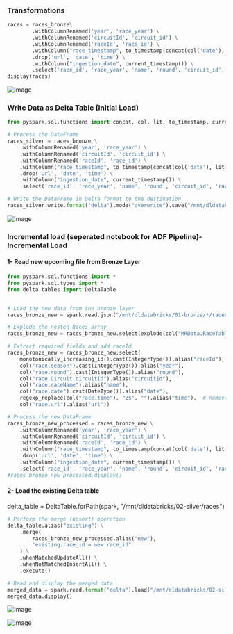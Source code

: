 ### Transformations
````python
races = races_bronze\
        .withColumnRenamed('year', 'race_year') \
        .withColumnRenamed('circuitId', 'circuit_id') \
        .withColumnRenamed('raceId', 'race_id') \
        .withColumn("race_timestamp", to_timestamp(concat(col('date'), lit(' '), col('time')), 'yyyy-MM-dd HH:mm:ss')) \
        .drop('url', 'date', 'time') \
        .withColumn("ingestion_date", current_timestamp()) \
        .select('race_id', 'race_year', 'name', 'round', 'circuit_id','race_timestamp', 'ingestion_date')
display(races)
````
![image](https://github.com/user-attachments/assets/dc72043e-45e0-4978-bf08-e04e30ac1502)

### Write Data as Delta Table (Initial Load)
````python
from pyspark.sql.functions import concat, col, lit, to_timestamp, current_timestamp

# Process the DataFrame
races_silver = races_bronze \
    .withColumnRenamed('year', 'race_year') \
    .withColumnRenamed('circuitId', 'circuit_id') \
    .withColumnRenamed('raceId', 'race_id') \
    .withColumn("race_timestamp", to_timestamp(concat(col('date'), lit(' '), col('time')), 'yyyy-MM-dd HH:mm:ss')) \
    .drop('url', 'date', 'time') \
    .withColumn("ingestion_date", current_timestamp()) \
    .select('race_id', 'race_year', 'name', 'round', 'circuit_id', 'race_timestamp', 'ingestion_date')

# Write the DataFrame in Delta format to the destination
races_silver.write.format("delta").mode("overwrite").save("/mnt/dldatabricks/02-silver/races")
`````
![image](https://github.com/user-attachments/assets/f534704b-c14b-46d0-8c3e-1a5b73b23632)


### Incremental load (**seperated notebook for ADF Pipeline**)- Incremental Load

#### 1- Read new upcoming file from Bronze Layer
````python
from pyspark.sql.functions import *
from pyspark.sql.types import *
from delta.tables import DeltaTable


# Load the new data from the bronze layer
races_bronze_new = spark.read.json("/mnt/dldatabricks/01-bronze/*/races.json", multiLine=True)

# Explode the nested Races array
races_bronze_new = races_bronze_new.select(explode(col("MRData.RaceTable.Races")).alias("race"))

# Extract required fields and add raceId
races_bronze_new = races_bronze_new.select(
    monotonically_increasing_id().cast(IntegerType()).alias("raceId"),  # Generate unique raceId
    col("race.season").cast(IntegerType()).alias("year"),
    col("race.round").cast(IntegerType()).alias("round"),
    col("race.Circuit.circuitId").alias("circuitId"),
    col("race.raceName").alias("name"),
    col("race.date").cast(DateType()).alias("date"),
    regexp_replace(col("race.time"), "Z$", "").alias("time"),  # Remove 'Z' at the end of time
    col("race.url").alias("url"))

# Process the new DataFrame
races_bronze_new_processed = races_bronze_new \
    .withColumnRenamed('year', 'race_year') \
    .withColumnRenamed('circuitId', 'circuit_id') \
    .withColumnRenamed('raceId', 'race_id') \
    .withColumn("race_timestamp", to_timestamp(concat(col('date'), lit(' '), col('time')), 'yyyy-MM-dd HH:mm:ss')) \
    .drop('url', 'date', 'time') \
    .withColumn("ingestion_date", current_timestamp()) \
    .select('race_id', 'race_year', 'name', 'round', 'circuit_id', 'race_timestamp', 'ingestion_date')
#races_bronze_new_processed.display()
`````
#### 2- Load the existing Delta table
delta_table = DeltaTable.forPath(spark, "/mnt/dldatabricks/02-silver/races")
````python
# Perform the merge (upsert) operation
delta_table.alias("existing") \
    .merge(
        races_bronze_new_processed.alias("new"),
        "existing.race_id = new.race_id"
    ) \
    .whenMatchedUpdateAll() \
    .whenNotMatchedInsertAll() \
    .execute()

# Read and display the merged data
merged_data = spark.read.format("delta").load("/mnt/dldatabricks/02-silver/races")
merged_data.display()
````
![image](https://github.com/user-attachments/assets/74458df3-9481-4c7f-a813-73fb16432ad5)

![image](https://github.com/user-attachments/assets/7674625f-6209-4892-823b-a350858a569a)


